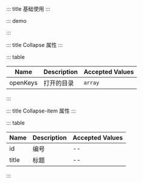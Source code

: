::: title 基础使用
:::

::: demo

<template>
  <lay-collapse :openKeys="openKeys">
    <lay-collapse-item title="标题" id="1"> 内容 </lay-collapse-item>
    <lay-collapse-item title="标题" id="2"> 内容 </lay-collapse-item>
    <lay-collapse-item title="标题" id="3"> 内容 </lay-collapse-item>
  </lay-collapse>
</template>

<script>
import { ref } from 'vue'

export default {
  setup() {

    const openKeys = ref(["1","2","3"])

    return {
      openKeys
    }
  }
}
</script>

:::

::: title Collapse 属性
:::

::: table

| Name     | Description | Accepted Values |
| -------- | ----------- | --------------- |
| openKeys | 打开的目录  | `array`         |

:::

::: title Collapse-item 属性
:::

::: table

| Name  | Description | Accepted Values |
| ----- | ----------- | --------------- |
| id    | 编号        | --              |
| title | 标题        | --              |

:::
